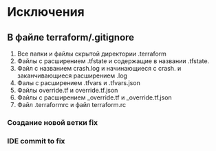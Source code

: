 # Исключения
## В файле terraform/.gitignore 

1. Все папки и файлы скрытой директории .terraform
2. Файлы с расширением .tfstate  и содержащие в названии .tfstate.
3. Файл с названием crash.log и начинающиеся с crash. и заканчивающиеся расширением .log 
4. Фалы с расширением .tfvars и .tfvars.json
5. Файлы override.tf и override.tf.json
6. Файлы с расширением _override.tf и _override.tf.json
7. Файл .terraformrc и файл terraform.rc

### Создание новой ветки fix
### IDE commit to fix

